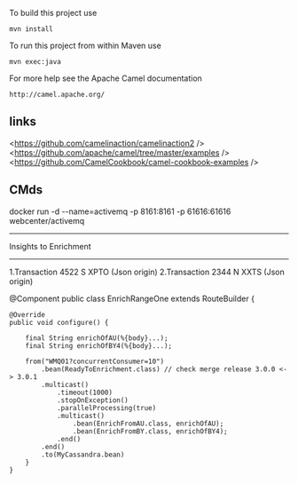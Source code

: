 To build this project use

    mvn install

To run this project from within Maven use

    mvn exec:java

For more help see the Apache Camel documentation

    http://camel.apache.org/


## links
<https://github.com/camelinaction/camelinaction2 />
<https://github.com/apache/camel/tree/master/examples />
<https://github.com/CamelCookbook/camel-cookbook-examples />

## CMds

docker run -d --name=activemq -p 8161:8161 -p 61616:61616 webcenter/activemq


 **********************
 Insights to Enrichment
 **********************
1.Transaction 4522 S  XPTO (Json origin)
2.Transaction 2344 N  XXTS (Json origin)

@Component
public class EnrichRangeOne extends RouteBuilder {
		
		
		
    @Override
	public void configure() {

        final String enrichOfAU(%{body}...);
        final String enrichOfBY4(%{body}...);
                
		from("WMQ01?concurrentConsumer=10")
		    .bean(ReadyToEnrichment.class) // check merge release 3.0.0 <-> 3.0.1
			.multicast()
				.timeout(1000)
				.stopOnException()
				.parallelProcessing(true)
				.multicast()
				    .bean(EnrichFromAU.class, enrichOfAU);
				    .bean(EnrichFromBY.class, enrichOfBY4);
				.end()
			.end()
			.to(MyCassandra.bean)
		}
	}
